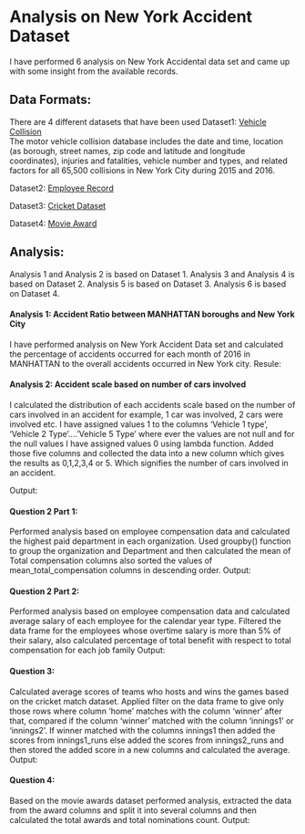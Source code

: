 # Analysis on New York Accident Dataset
I have performed 6 analysis on New York Accidental data set and came up with some insight from the available records. 
## Data Formats:
There are 4 different datasets that have been used
Dataset1: [Vehicle Collision]( https://www.kaggle.com/nypd/vehicle-collisions/data)  
The motor vehicle collision database includes the date and time, location (as borough, street names, zip code and latitude and longitude coordinates), injuries and fatalities, vehicle number and types, and related factors for all 65,500 collisions in New York City during 2015 and 2016.

Dataset2: [Employee Record]()

Dataset3: [Cricket Dataset]()

Dataset4: [Movie Award]()

## Analysis:
Analysis 1 and Analysis 2 is based on Dataset 1.
Analysis 3 and Analysis 4 is based on Dataset 2.
Analysis 5 is based on Dataset 3.
Analysis 6 is based on Dataset 4.

#### Analysis 1: Accident Ratio between MANHATTAN boroughs and New York City
I have performed analysis on New York Accident Data set and calculated the percentage of accidents occurred for each month of 2016 in MANHATTAN to the overall accidents occurred in New York city.
Resule:


#### Analysis 2: Accident scale based on number of cars involved
I calculated the distribution of each accidents scale based on the number of cars involved in an accident for example, 1 car was involved, 2 cars were involved etc.
I have assigned values 1 to the columns ‘Vehicle 1 type’, ‘Vehicle 2 Type’….’Vehicle 5 Type’ where ever the values are not null and for the null values I have assigned values 0 using lambda function. Added those five columns and collected the data into a new column which gives the results as 0,1,2,3,4 or 5. Which signifies the number of cars involved in an accident.



Output:
 

#### Question 2 Part 1:
Performed analysis based on employee compensation data and calculated the highest paid department in each organization. Used groupby() function to group the organization and Department and then calculated the mean of Total compensation columns also sorted the values of mean_total_compensation columns in descending order.
Output:
 



#### Question 2 Part 2:
Performed analysis based on employee compensation data and calculated average salary of each employee for the calendar year type. 
Filtered the data frame for the employees whose overtime salary is more than 5% of their salary, also calculated percentage of total benefit with respect to total compensation for each job family
Output:
 







#### Question 3:
Calculated average scores of teams who hosts and wins the games based on the cricket match dataset.
Applied filter on the data frame to give only those rows where column ‘home’ matches with the column ‘winner’ after that, compared if the column ‘winner’ matched with the column ‘innings1’ or ‘innings2’.
If winner matched with the columns innings1 then added the scores from innings1_runs else added the scores from innings2_runs and then stored the added score in a new columns and calculated the average.
Output:
 

#### Question 4:
Based on the movie awards dataset performed analysis, extracted the data from the award columns and split it into several columns and then calculated the total awards and total nominations count.
Output:
 
